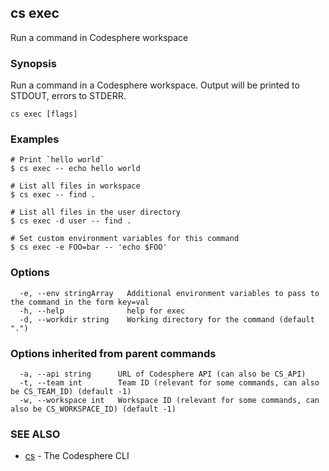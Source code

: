 ## cs exec

Run a command in Codesphere workspace

### Synopsis

Run a command in a Codesphere workspace.
Output will be printed to STDOUT, errors to STDERR.

```
cs exec [flags]
```

### Examples

```
# Print `hello world`
$ cs exec -- echo hello world

# List all files in workspace
$ cs exec -- find .

# List all files in the user directory
$ cs exec -d user -- find .

# Set custom environment variables for this command
$ cs exec -e FOO=bar -- 'echo $FOO'
```

### Options

```
  -e, --env stringArray   Additional environment variables to pass to the command in the form key=val
  -h, --help              help for exec
  -d, --workdir string    Working directory for the command (default ".")
```

### Options inherited from parent commands

```
  -a, --api string      URL of Codesphere API (can also be CS_API)
  -t, --team int        Team ID (relevant for some commands, can also be CS_TEAM_ID) (default -1)
  -w, --workspace int   Workspace ID (relevant for some commands, can also be CS_WORKSPACE_ID) (default -1)
```

### SEE ALSO

* [cs](cs.md)	 - The Codesphere CLI

